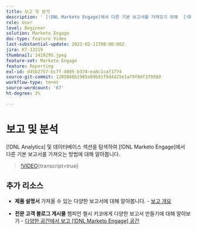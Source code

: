 ```yaml
---
title: 보고 및 분석
description: ' [!DNL Marketo Engage]에서 다른 기본 보고서를 가져오기 위해  [!DNL Analytics] 및 데이터베이스 섹션을 탐색하는 방법에 대해 알아봅니다.'
role: User
level: Beginner
solution: Marketo Engage
doc-type: Feature Video
last-substantial-update: 2023-05-11T00:00:00Z
jira: KT-13219
thumbnail: 3419295.jpeg
feature-set: Marketo Engage
feature: Reporting
exl-id: d45b2757-bc7f-4085-b374-ea8c1caf1774
source-git-commit: 1205848b1985a99b91f9d4d25e1a79f0df379589
workflow-type: tm+mt
source-wordcount: '67'
ht-degree: 2%

---
```


# 보고 및 분석

[!DNL Analytics] 및 데이터베이스 섹션을 탐색하여 [!DNL Marketo Engage]에서 다른 기본 보고서를 가져오는 방법에 대해 알아봅니다.

>[!VIDEO](https://video.tv.adobe.com/v/3446427/?learn=on&captions=kor){transcript=true}

## 추가 리소스

* **제품 설명서**
가져올 수 있는 다양한 보고서에 대해 알아봅니다. - [보고 개요](https://experienceleague.adobe.com/docs/marketo/using/product-docs/reporting/reporting-overview.html?lang=ko&amp;sdid=M7K4SLTS&amp;mv=email&amp;mv2=instreml)

* **전문 고객 블로그 게시물**
챔피언 첼시 키코에게 다양한 보고서 만들기에 대해 알아보기 - [다양한 공간에서 보고 [!DNL Marketo Engage] 공간](https://nation.marketo.com/t5/product-blogs/how-marketo-champion-chelsea-kiko-reports-in-various-marketo/ba-p/242627)
